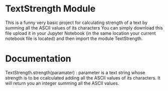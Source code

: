 # TextStrength Module
This is a funny very basic project for calculating strength of a text by summing all the ASCII values of its characters
You can simply download this file upload it in your Jupyter Notebook (in the same location your current notebook file is located) and then import the module TextStrength.

# Documentation
  TextStrength.strength(paramater)  : parameter is a text string whose strength is to be ccalculated adding all the ASCII values of its characters. It will return you an integer summing all the ASCII values.
